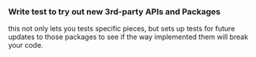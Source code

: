 ### Write test to try out new 3rd-party APIs and Packages
this not only lets you tests specific pieces, but sets up tests for future updates to those packages to see if the way implemented them will break your code.

